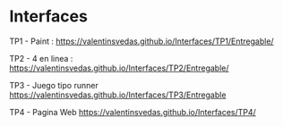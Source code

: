 # Interfaces

TP1 - Paint : https://valentinsvedas.github.io/Interfaces/TP1/Entregable/ 

TP2 - 4 en linea : https://valentinsvedas.github.io/Interfaces/TP2/Entregable/

TP3 - Juego tipo runner https://valentinsvedas.github.io/Interfaces/TP3/Entregable

TP4 - Pagina Web https://valentinsvedas.github.io/Interfaces/TP4/
